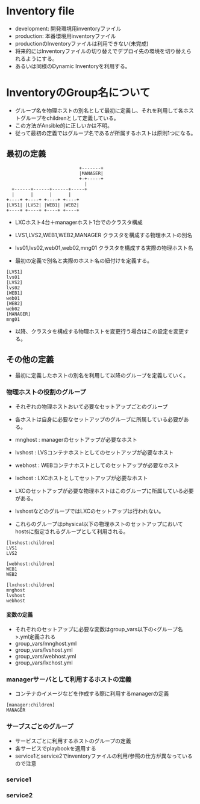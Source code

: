 # Inventory file
* development: 開発環境用inventoryファイル
* production: 本番環境用inventoryファイル
 * productionのInventoryファイルは利用できない(未完成)
 * 将来的にはInventoryファイルの切り替えでデプロイ先の環境を切り替えられるようにする。
  * あるいは同様のDynamic Inventoryを利用する。

# InventoryのGroup名について
* グループ名を物理ホストの別名として最初に定義し、それを利用して各ホストグループをchildrenとして定義している。
 * この方法がAnsible的に正しいかは不明。
 * 従って最初の定義ではグループ名であるが所属するホストは原則1つになる。

## 最初の定義
```
                           +-------+
                           |MANAGER|
                           +-+-----+
                             |
  +------+------+------+-----+
  |      |      |      |
+----+ +----+ +----+ +----+
|LVS1| |LVS2| |WEB1| |WEB2|
+----+ +----+ +----+ +----+
```
* LXCホスト4台＋managerホスト1台でのクラスタ構成
 * LVS1,LVS2,WEB1,WEB2,MANAGER クラスタを構成する物理ホストの別名
 * lvs01,lvs02,web01,web02,mng01 クラスタを構成する実際の物理ホスト名

* 最初の定義で別名と実際のホスト名の紐付けを定義する。
```
[LVS1]
lvs01
[LVS2]
lvs02
[WEB1]
web01
[WEB2]
web02
[MANAGER]
mng01
```
 * 以降、クラスタを構成する物理ホストを変更行う場合はこの設定を変更する。
 
## その他の定義
 * 最初に定義したホストの別名を利用して以降のグループを定義していく。

### 物理ホストの役割のグループ
 * それぞれの物理ホストおいて必要なセットアップごとのグループ
  * 各ホストは自身に必要なセットアップのグルーブに所属している必要がある。
  
 * mnghost : managerのセットアップが必要なホスト
 * lvshost : LVSコンテナホストとしてのセットアップが必要なホスト
 * webhost : WEBコンテナホストとしてのセットアップが必要なホスト
 * lxchost : LXCホストとしてセットアップが必要なホスト
  * LXCのセットアップが必要な物理ホストはこのグループに所属している必要がある。
  * lvshostなどのグループではLXCのセットアップは行われない。
  
 * これらのグループはphysical以下の物理ホストのセットアップにおいてhostsに指定されるグループとして利用される。
```
[lvshost:children]
LVS1
LVS2

[webhost:children]
WEB1
WEB2

[lxchost:children]
mnghost
lvshost
webhost
```
#### 変数の定義
 * それぞれのセットアップに必要な変数はgroup_vars以下の<グループ名>.yml定義される
 * group_vars/mnghost.yml
 * group_vars/lvshost.yml
 * group_vars/webhost.yml
 * group_vars/lxchost.yml
 
### managerサーバとして利用するホストの定義
* コンテナのイメージなどを作成する際に利用するmanagerの定義
```
[manager:children]
MANAGER
```

### サーブスごとのグループ
 * サービスごとに利用するホストのグループの定義
 * 各サービスでplaybookを適用する
 * service1とservice2でinventoryファイルの利用/参照の仕方が異なっているので注意

### service1

### service2



 